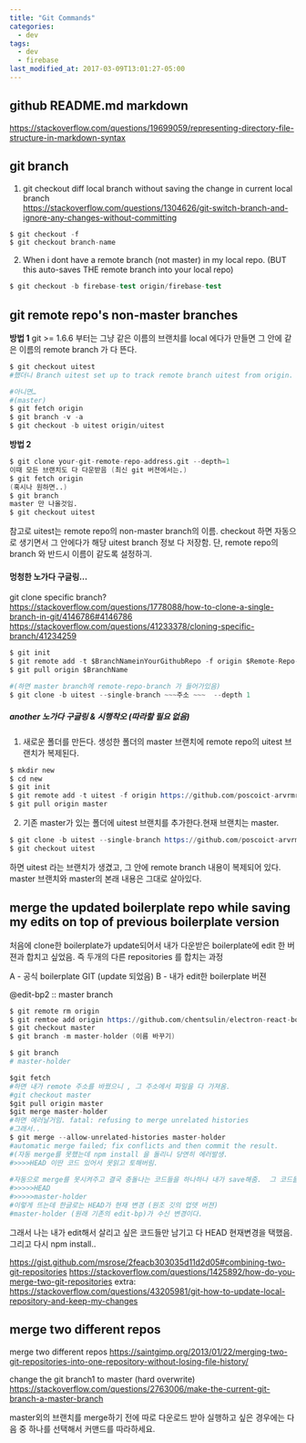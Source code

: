 ```yaml
---
title: "Git Commands"
categories:
  - dev
tags:
  - dev
  - firebase
last_modified_at: 2017-03-09T13:01:27-05:00
---
```


## github README.md markdown
https://stackoverflow.com/questions/19699059/representing-directory-file-structure-in-markdown-syntax

## git branch

1. git checkout diff local branch without saving the change in current local branch		
https://stackoverflow.com/questions/1304626/git-switch-branch-and-ignore-any-changes-without-committing			

```s	
$ git checkout -f				
$ git checkout branch-name				
```

2. When i dont have a remote branch (not master) in my local repo. (BUT this auto-saves THE remote branch into your local repo)

```s
$ git checkout -b firebase-test origin/firebase-test				
```

## git remote repo's non-master branches 

**방법 1**
git >= 1.6.6 부터는 그냥 같은 이름의 브랜치를 local 에다가 만들면
그 안에 같은 이름의 remote branch 가 다 뜬다.
```s
$ git checkout uitest 
#했더니 Branch uitest set up to track remote branch uitest from origin. Switched to a new branch 'uitest' 배출

#아니면…
#(master)
$ git fetch origin
$ git branch -v -a
$ git checkout -b uitest origin/uitest
```

**방법 2**
```s
$ git clone your-git-remote-repo-address.git --depth=1
이때 모든 브랜치도 다 다운받음 (최신 git 버젼에서는.)
$ git fetch origin 
(혹시나 원하면..)
$ git branch
master 만 나올것임.
$ git checkout uitest 
```
참고로 uitest는 remote repo의 non-master branch의 이름. checkout 하면 자동으로 생기면서 그 안에다가 해당 uitest branch 정보 다 저장함. 단, remote repo의 branch 와 반드시 이름이 같도록 설정하긔.


#### 멍청한 노가다 구글링...
git clone specific branch?
https://stackoverflow.com/questions/1778088/how-to-clone-a-single-branch-in-git/4146786#4146786
https://stackoverflow.com/questions/41233378/cloning-specific-branch/41234259

```s
$ git init
$ git remote add -t $BranchNameinYourGithubRepo -f origin $Remote-Repo-url
$ git pull origin $BranchName

#(하면 master branch에 remote-repo-branch 가 들어가있음)
$ git clone -b uitest --single-branch ~~~주소 ~~~  --depth 1
```
##### another 노가다 구글링 & 시행착오 (따라할 필요 없음)

1. 새로운 폴더를 만든다. 생성한 폴더의 master 브랜치에 remote repo의 uitest 브랜치가 복제된다.

```s
$ mkdir new
$ cd new
$ git init
$ git remote add -t uitest -f origin https://github.com/poscoict-arvrmr/second.git
$ git pull origin master
```

2. 기존 master가 있는 폴더에 uitest 브랜치를 추가한다.현재 브랜치는 master.

```s
$ git clone -b uitest --single-branch https://github.com/poscoict-arvrmr/second.git --depth 1
$ git checkout uitest
```

하면 uitest 라는 브랜치가 생겼고, 그 안에 remote branch 내용이 복제되어 있다. master 브랜치와 master의 본래 내용은 그대로 살아있다.


## merge the updated boilerplate repo while saving my edits on top of previous boilerplate version

처음에 clone한 boilerplate가 update되어서
내가 다운받은 boilerplate에 edit 한 버젼과 합치고 싶었음.
즉 두개의 다른 repositories 를 합치는 과정

A - 공식 boilerplate GIT (update 되었음)
B - 내가 edit한 boilerplate 버젼


@edit-bp2 :: master branch
```s
$ git remote rm origin
$ git remtoe add origin https://github.com/chentsulin/electron-react-boilerplate 원조 깃
$ git checkout master
$ git branch -m master-holder (이름 바꾸기)

$ git branch
# master-holder

$git fetch 
#하면 내가 remote 주소를 바꿨으니 , 그 주소에서 파일을 다 가져옴.
#git checkout master
$git pull origin master
$git merge master-holder
#하면 에러날거임. fatal: refusing to merge unrelated histories
#그래서..
$ git merge --allow-unrelated-histories master-holder
#automatic merge failed; fix conflicts and then commit the result.
#(자동 merge를 못했는데 npm install 을 돌리니 당연히 에러발생. 
#>>>>HEAD 이딴 코드 있어서 못읽고 토해버림.
 
#자동으로 merge를 못시켜주고 결국 충돌나는 코드들을 하나하나 내가 save해줌.  그 코드들에 들어가면 
#>>>>>HEAD
#>>>>>master-holder
#이렇게 뜨는데 한글로는 HEAD가 현재 변경 (원조 깃의 업뎃 버젼)
#master-holder (원래 기존의 edit-bp)가 수신 변경이다.
```
그래서 나는 내가 edit해서 살리고 싶은 코드들만 남기고 다 HEAD 현재변경을 택했음. 
그리고 다시 npm install..

https://gist.github.com/msrose/2feacb303035d11d2d05#combining-two-git-repositories
https://stackoverflow.com/questions/1425892/how-do-you-merge-two-git-repositories
extra: https://stackoverflow.com/questions/43205981/git-how-to-update-local-repository-and-keep-my-changes


## merge two different repos

merge two different repos
https://saintgimp.org/2013/01/22/merging-two-git-repositories-into-one-repository-without-losing-file-history/


change the git branch1 to master (hard overwrite)
https://stackoverflow.com/questions/2763006/make-the-current-git-branch-a-master-branch


master외의 브랜치를 merge하기 전에 따로 다운로드 받아 실행하고 싶은 경우에는 다음 중 하나를 선택해서 커맨드를 따라하세요.

